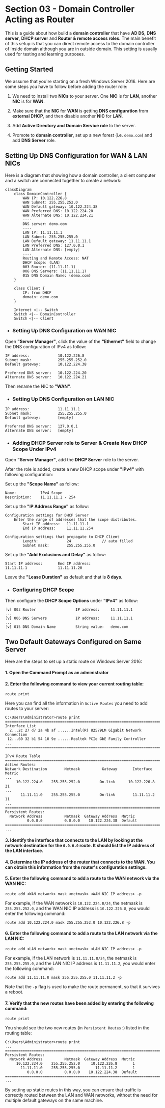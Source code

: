 # Section 03 - Domain Controller Acting as Router
This is a guide about how build a **domain controller** that have **AD DS**, **DNS server**, **DHCP server** and **Router & remote access roles**. The main benefit of this setup is that you can direct remote access to the domain controller of inside domain although you are in outside domain. This setting is usually used for testing and learning purposes.



## Getting Started
We assume that you're starting on a fresh Windows Server 2016. Here are some steps you have to follow before adding the router role:

1. We need to install two **NICs** to your server. One **NIC** is for **LAN**, another **NIC** is for **WAN**.

2. Make sure that the **NIC** for **WAN** is getting **DNS configuration** from **external DHCP**, and then disable another **NIC** for **LAN**.

3. Add **Active Directory and Domain Service role** to the server.

4. Promote to **domain controller**, set up a new forest (i.e. `demo.com`) and add **DNS Server** role.



## Setting Up DNS Configuration for WAN & LAN NICs

Here is a diagram that showing how a domain controller, a client computer and a switch are connected together to create a network:
```mermaid
classDiagram
    class DomainController {
        WAN IP: 10.122.226.8
        WAN Subnet: 255.255.252.0
        WAN Default gateway: 10.122.224.38
        WAN Preferred DNS: 10.122.224.20
        WAN Alternate DNS: 10.122.224.21
        ----
        DNS server: demo.com
        ----
        LAN IP: 11.11.11.1
        LAN Subnet: 255.255.255.0
        LAN Default gateway: 11.11.11.1
        LAN Preferred DNS: 127.0.0.1
        LAN Alternate DNS: [empty]
        ----
        Routing and Remote Access: NAT
        DHCP Scope: (LAN)
        003 Router: (11.11.11.1)
        006 DNS Servers: (11.11.11.1)
        015 DNS Domain Name: (demo.com)
    }

    class Client {
        IP: from DHCP
        domain: demo.com
    }

    Internet <|-- Switch
    Switch <|-- DomainController
    Switch <|-- Client
```


- ### Setting Up DNS Configuration on WAN NIC
Open **"Server Manager"**, click the value of the **"Ethernet"** field to change the DNS configuration of IPv4 as follow:
```
IP address:             10.122.226.8
Subnet mask:            255.255.252.0
Default gateway:        10.122.224.38

Preferred DNS server:   10.122.224.20
Alternate DNS server:   10.122.224.21
```
Then rename the NIC to **"WAN"**.


- ### Setting Up DNS Configuration on LAN NIC
```
IP address:             11.11.11.1
Subnet mask:            255.255.255.0
Default gateway:        [empty]

Preferred DNS server:   127.0.0.1
Alternate DNS server:   [empty]
```

- ### Adding DHCP Server role to Server & Create New DHCP Scope Under IPv4
Open **"Server Manager"**, add the **DHCP Server** role to the server.

After the role is added, create a new DHCP scope under **"IPv4"** with following configuration:

Set up the **"Scope Name"** as follow:
```
Name:           IPv4 Scope
Description:    11.11.11.1 - 254
```
Set up the **"IP Address Range"** as follow:
```
Configuration settings for DHCP Server
    Enter the range of addresses that the scope distributes.
        Start IP address:   11.11.11.1
        End IP address:     11.11.11.254

Configuration settings that propagate to DHCP Client
        Length:             24              // auto filled
        Subnet mask:        255.255.255.0
```
Set up the **"Add Exclusions and Delay"** as follow:
```
Start IP address:       End IP address:
11.11.11.1              11.11.11.20
```
Leave the **"Lease Duration"** as default and that is **8 days**.


- ### Configuring DHCP Scope
Then configure the **DHCP Scope Options** under **"IPv4"** as follow:
```
[v] 003 Router                  IP address:     11.11.11.1
...
[v] 006 DNS Servers             IP address:     11.11.11.1
...
[v] 015 DNS Domain Name         String value:   demo.com
```



## Two Default Gateways Configured on Same Server
Here are the steps to set up a static route on Windows Server 2016:

#### 1. Open the Command Prompt as an administrator

#### 2. Enter the following command to view your current routing table:
```
route print
```
Here you can find all the information in `Active Routes` you need to add routes to your server:
```
C:\Users\Administrator>route print
===========================================================================
Interface List
  2...2c 27 d7 2a 4b af ......Intel(R) 82579LM Gigabit Network Connection
 12...60 32 b1 54 10 9e ......Realtek PCIe GbE Family Controller
...
===========================================================================

IPv4 Route Table
===========================================================================
Active Routes:
Network Destination        Netmask          Gateway       Interface  Metric
...
     10.122.224.0    255.255.252.0         On-link      10.122.226.8     21
...
       11.11.11.0    255.255.255.0         On-link        11.11.11.2     11
...
===========================================================================
Persistent Routes:
  Network Address          Netmask  Gateway Address  Metric
          0.0.0.0          0.0.0.0    10.122.224.38  Default
===========================================================================
...
```

#### 3. Identify the interface that connects to the LAN by looking at the network destination for the `0.0.0.0` route. It should list the IP address of the LAN interface.

#### 4. Determine the IP address of the router that connects to the WAN. You can obtain this information from the router's configuration settings.

#### 5. Enter the following command to add a route to the WAN network via the WAN NIC:
```
route add <WAN network> mask <netmask> <WAN NIC IP address> -p
```
For example, if the WAN network is `10.122.224.0/24`, the netmask is `255.255.252.0`, and the WAN NIC IP address is `10.122.226.8`, you would enter the following command:
```
route add 10.122.224.0 mask 255.255.252.0 10.122.226.8 -p
```

#### 6. Enter the following command to add a route to the LAN network via the LAN NIC:
```
route add <LAN network> mask <netmask> <LAN NIC IP address> -p
```
For example, if the LAN network is `11.11.11.0/24`, the netmask is `255.255.255.0`, and the LAN NIC IP address is `11.11.11.2`, you would enter the following command:
```
route add 11.11.11.0 mask 255.255.255.0 11.11.11.2 -p
```
Note that the `-p` flag is used to make the route permanent, so that it survives a reboot.

#### 7. Verify that the new routes have been added by entering the following command:
```
route print
```
You should see the two new routes (in `Persistent Routes:`) listed in the routing table:
```
C:\Users\Administrator>route print
...
===========================================================================
Persistent Routes:
  Network Address          Netmask  Gateway Address  Metric
     10.122.224.0    255.255.252.0     10.122.226.8       1
       11.11.11.0    255.255.255.0       11.11.11.2       1
          0.0.0.0          0.0.0.0    10.122.224.38  Default
===========================================================================
...
```

By setting up static routes in this way, you can ensure that traffic is correctly routed between the LAN and WAN networks, without the need for multiple default gateways on the same machine.

